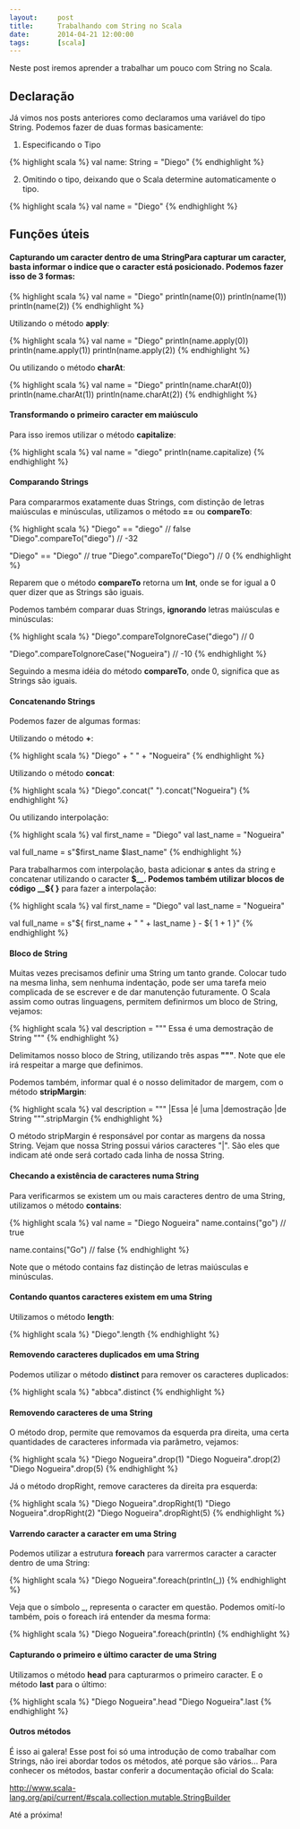 ```yaml
---
layout:     post
title:      Trabalhando com String no Scala
date:       2014-04-21 12:00:00
tags:       [scala]
---
```


Neste post iremos aprender a trabalhar um pouco com String no Scala.
## Declaração
Já vimos nos posts anteriores como declaramos uma variável do tipo String. Podemos fazer de duas formas basicamente:

1) Especificando o Tipo

{% highlight scala %}
val name: String = "Diego"
{% endhighlight %}

2) Omitindo o tipo, deixando que o Scala determine automaticamente o tipo.

{% highlight scala %}
val name = "Diego"
{% endhighlight %}

## Funções úteis
#### Capturando um caracter dentro de uma StringPara capturar um caracter, basta informar o indice que o caracter está posicionado. Podemos fazer isso de 3 formas:

{% highlight scala %}
val name = "Diego"
println(name(0))
println(name(1))
println(name(2))
{% endhighlight %}

<!--more-->
Utilizando o método __apply__:

{% highlight scala %}
val name = "Diego"
println(name.apply(0))
println(name.apply(1))
println(name.apply(2))
{% endhighlight %}

Ou utilizando o método __charAt__:

{% highlight scala %}
val name = "Diego"
println(name.charAt(0))
println(name.charAt(1))
println(name.charAt(2))
{% endhighlight %}

#### Transformando o primeiro caracter em maiúsculo
Para isso iremos utilizar o método __capitalize__:

{% highlight scala %}
val name = "diego"
println(name.capitalize)
{% endhighlight %}

#### Comparando Strings
Para compararmos exatamente duas Strings, com distinção de letras maiúsculas e minúsculas, utilizamos o método __==__ ou __compareTo__:

{% highlight scala %}
"Diego" == "diego" // false
"Diego".compareTo("diego") // -32

"Diego" == "Diego" // true
"Diego".compareTo("Diego") // 0
{% endhighlight %}

Reparem que o método __compareTo__ retorna um __Int__, onde se for igual a 0 quer dizer que as Strings são iguais.

Podemos também comparar duas Strings, __ignorando__ letras maiúsculas e minúsculas:

{% highlight scala %}
"Diego".compareToIgnoreCase("diego") // 0

"Diego".compareToIgnoreCase("Nogueira") // -10
{% endhighlight %}

Seguindo a mesma idéia do método __compareTo__, onde 0, significa que as Strings são iguais.
#### Concatenando Strings
Podemos fazer de algumas formas:

Utilizando o método __+__:

{% highlight scala %}
"Diego" + " " + "Nogueira"
{% endhighlight %}

Utilizando o método __concat__:

{% highlight scala %}
"Diego".concat(" ").concat("Nogueira")
{% endhighlight %}

Ou utilizando interpolação:

{% highlight scala %}
val first_name = "Diego"
val last_name = "Nogueira"

val full_name = s"$first_name $last_name"
{% endhighlight %}

Para trabalharmos com interpolação, basta adicionar __s__ antes da string e concatenar utilizando o caracter __$__. Podemos também utilizar blocos de código __${ }__ para fazer a interpolação:

{% highlight scala %}
val first_name = "Diego"
val last_name = "Nogueira"

val full_name = s"${ first_name + " " + last_name } - ${ 1 + 1 }"
{% endhighlight %}

#### Bloco de String
Muitas vezes precisamos definir uma String um tanto grande. Colocar tudo na mesma linha, sem nenhuma indentação, pode ser uma tarefa meio complicada de se escrever e de dar manutenção futuramente. O Scala assim como outras linguagens, permitem definirmos um bloco de String, vejamos:

{% highlight scala %}
val description = """
 Essa
   é
     uma
       demostração
         de String
"""
{% endhighlight %}

Delimitamos nosso bloco de String, utilizando três aspas __"""__. Note que ele irá respeitar a marge que definimos.

Podemos também, informar qual é o nosso delimitador de margem, com o método __stripMargin__:

{% highlight scala %}
val description = """
 |Essa
  |é
    |uma
      |demostração
        |de String
""".stripMargin
{% endhighlight %}

O método stripMargin é responsável por contar as margens da nossa String. Vejam que nossa String possui vários caracteres "|". São eles que indicam até onde será cortado cada linha de nossa String.
#### Checando a existência de caracteres numa String
Para verificarmos se existem um ou mais caracteres dentro de uma String, utilizamos o método __contains__:

{% highlight scala %}
val name = "Diego Nogueira"
name.contains("go") // true

name.contains("Go") // false
{% endhighlight %}

Note que o método contains faz distinção de letras maiúsculas e minúsculas.
#### Contando quantos caracteres existem em uma String
Utilizamos o método __length__:

{% highlight scala %}
"Diego".length
{% endhighlight %}

#### Removendo caracteres duplicados em uma String
Podemos utilizar o método __distinct__ para remover os caracteres duplicados:

{% highlight scala %}
"abbca".distinct
{% endhighlight %}

#### Removendo caracteres de uma String
O método drop, permite que removamos da esquerda pra direita, uma certa quantidades de caracteres informada via parâmetro, vejamos:

{% highlight scala %}
"Diego Nogueira".drop(1)
"Diego Nogueira".drop(2)
"Diego Nogueira".drop(5)
{% endhighlight %}

Já o método dropRight, remove caracteres da direita pra esquerda:

{% highlight scala %}
"Diego Nogueira".dropRight(1)
"Diego Nogueira".dropRight(2)
"Diego Nogueira".dropRight(5)
{% endhighlight %}

#### Varrendo caracter a caracter em uma String
Podemos utilizar a estrutura __foreach__ para varrermos caracter a caracter dentro de uma String:

{% highlight scala %}
"Diego Nogueira".foreach(println(_))
{% endhighlight %}

Veja que o símbolo _, representa o caracter em questão. Podemos omití-lo também, pois o foreach irá entender da mesma forma:

{% highlight scala %}
"Diego Nogueira".foreach(println)
{% endhighlight %}

#### Capturando o primeiro e último caracter de uma String
Utilizamos o método __head__ para capturarmos o primeiro caracter. E o método __last__ para o último:

{% highlight scala %}
"Diego Nogueira".head
"Diego Nogueira".last
{% endhighlight %}

#### Outros métodos
É isso ai galera! Esse post foi só uma introdução de como trabalhar com Strings, não irei abordar todos os métodos, até porque são vários... Para conhecer os métodos, bastar conferir a documentação oficial do Scala:

http://www.scala-lang.org/api/current/#scala.collection.mutable.StringBuilder

Até a próxima!
